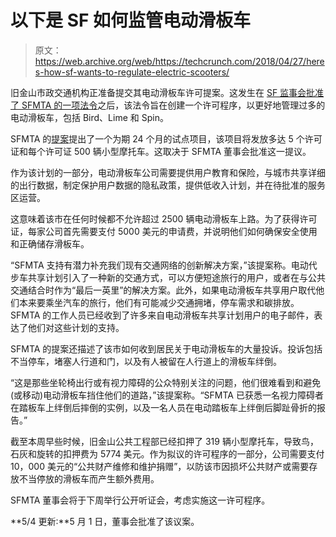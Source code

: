 # 以下是 SF 如何监管电动滑板车 

> 原文：<https://web.archive.org/web/https://techcrunch.com/2018/04/27/heres-how-sf-wants-to-regulate-electric-scooters/>

旧金山市政交通机构正准备提交其电动滑板车许可提案。这发生在 [SF 监事会批准了 SFMTA 的一项法令](https://web.archive.org/web/20221204032244/https://techcrunch.com/2018/04/17/electric-scooter-permits-will-be-required-in-san-francisco/)之后，该法令旨在创建一个许可程序，以更好地管理过多的电动滑板车，包括 Bird、Lime 和 Spin。

SFMTA 的[提案](https://web.archive.org/web/20221204032244/https://www.sfmta.com/sites/default/files/reports-and-documents/2018/04/5-1-18_item_11_pilot_scooter_share_program_permit.docx_.pdf)提出了一个为期 24 个月的试点项目，该项目将发放多达 5 个许可证和每个许可证 500 辆小型摩托车。这取决于 SFMTA 董事会批准这一提议。

作为该计划的一部分，电动滑板车公司需要提供用户教育和保险，与城市共享详细的出行数据，制定保护用户数据的隐私政策，提供低收入计划，并在待批准的服务区运营。

这意味着该市在任何时候都不允许超过 2500 辆电动滑板车上路。为了获得许可证，每家公司首先需要支付 5000 美元的申请费，并说明他们如何确保安全使用和正确储存滑板车。

“SFMTA 支持有潜力补充我们现有交通网络的创新解决方案，”该提案称。电动代步车共享计划引入了一种新的交通方式，可以方便短途旅行的用户，或者在与公共交通结合时作为“最后一英里”的解决方案。此外，如果电动滑板车共享用户取代他们本来要乘坐汽车的旅行，他们有可能减少交通拥堵，停车需求和碳排放。SFMTA 的工作人员已经收到了许多来自电动滑板车共享计划用户的电子邮件，表达了他们对这些计划的支持。

SFMTA 的提案还描述了该市如何收到居民关于电动滑板车的大量投诉。投诉包括不当停车，堵塞人行道和门，以及有人被留在人行道上的滑板车绊倒。

“这是那些坐轮椅出行或有视力障碍的公众特别关注的问题，他们很难看到和避免(或移动)电动滑板车挡住他们的道路，”该提案称。“SFMTA 已获悉一名视力障碍者在踏板车上绊倒后摔倒的实例，以及一名人员在电动踏板车上绊倒后脚趾骨折的报告。”

截至本周早些时候，旧金山公共工程部已经扣押了 319 辆小型摩托车，导致鸟，石灰和旋转的扣押费为 5774 美元。作为拟议的许可程序的一部分，公司需要支付 10，000 美元的“公共财产维修和维护捐赠”，以防该市因损坏公共财产或需要存放不当停放的滑板车而产生额外费用。

SFMTA 董事会将于下周举行公开听证会，考虑实施这一许可程序。

**5/4 更新:**5 月 1 日，董事会批准了该议案。